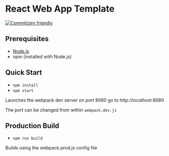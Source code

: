 # React Web App Template

[![Commitizen friendly](https://img.shields.io/badge/commitizen-friendly-brightgreen.svg)](http://commitizen.github.io/cz-cli/)

## Prerequisites

- [Node.js](https://nodejs.org/en/)
- npm (installed with Node.js)

## Quick Start

- `npm install`
- `npm start`

Launches the webpack dev server on port 8080 go to http://localhost:8080

The port can be changed from within `webpack.dev.js`

## Production Build

- `npm run build`

Builds using the webpack.prod.js config file

